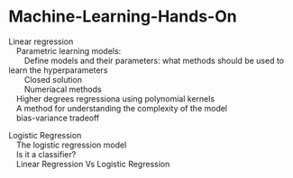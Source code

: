 # Machine-Learning-Hands-On

Linear regression  
  &emsp;Parametric learning models:  
      &emsp;&emsp;Define models and their parameters: what methods should be used to learn the hyperparameters  
      &emsp;&emsp;Closed solution  
      &emsp;&emsp;Numeriacal methods  
   &emsp;Higher degrees regressiona using polynomial kernels  
   &emsp;A method for understanding the complexity of the model  
   &emsp;bias-variance tradeoff  
  
 Logistic Regression   
   &emsp;The logistic regression model  
   &emsp;Is it a classifier?  
   &emsp;Linear Regression Vs Logistic Regression  

 
 
